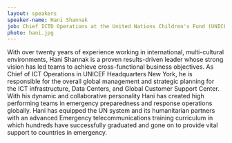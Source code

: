 ```yaml
---
layout: speakers
speaker-name: Hani Shannak
job: Chief ICTD Operations at the United Nations Children's Fund (UNICEF)
photo: hani.jpg
---
```

With over twenty years of experience working in international, multi-cultural environments, Hani Shannak is a proven results-driven leader whose strong vision has led teams to achieve cross-functional business objectives. As Chief of ICT Operations in UNICEF Headquarters New York, he is responsible for the overall global management and strategic planning for the ICT infrastructure, Data Centers, and Global Customer Support Center. With his dynamic and collaborative personality Hani has created high performing teams in emergency preparedness and response operations globally. Hani has equipped the UN system and its humanitarian partners with an advanced Emergency telecommunications training curriculum in which hundreds have successfully graduated and gone on to provide vital support to countries in emergency.
